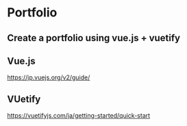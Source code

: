 # Portfolio
## Create a portfolio using vue.js + vuetify
## Vue.js
https://jp.vuejs.org/v2/guide/
## VUetify
https://vuetifyjs.com/ja/getting-started/quick-start